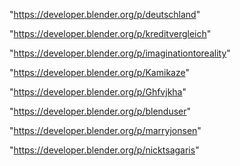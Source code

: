 "https://developer.blender.org/p/deutschland"

"https://developer.blender.org/p/kreditvergleich"

"https://developer.blender.org/p/imaginationtoreality"

"https://developer.blender.org/p/Kamikaze"

"https://developer.blender.org/p/Ghfvjkha"

"https://developer.blender.org/p/blenduser"

"https://developer.blender.org/p/marryjonsen"

"https://developer.blender.org/p/nicktsagaris"

 
